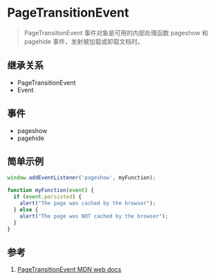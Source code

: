 # PageTransitionEvent

>PageTransitionEvent 事件对象是可用的内部处理函数 pageshow 和 pagehide 事件，发射被加载或卸载文档时。

## 继承关系

- PageTransitionEvent
- Event

## 事件

- pageshow
- pagehide

## 简单示例

```ts
window.addEventListener('pageshow', myFunction);

function myFunction(event) {
  if (event.persisted) {
    alert("The page was cached by the browser");
  } else {
    alert("The page was NOT cached by the browser");
  }
}
```

## 参考

1. [PageTransitionEvent MDN web docs](https://developer.mozilla.org/en-US/docs/Web/API/PageTransitionEvent)
